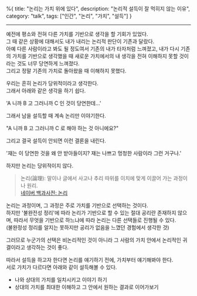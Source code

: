 %{
title: "논리는 가치 위에 있다",
description: "논리적 설득이 잘 먹히지 않는 이유",
category: "talk",
tags: ["인간", "논리", "가치", "설득"]
}

---

예전에 평소와 전혀 다른 가치를 기반으로 생각을 할 기회가 있었다.\
그 때 같은 상황에 대해서도 내가 내리는 논리적 판단이 기존과 달랐다.\
아예 다른 사람이라고 봐도 될 정도여서 기존의 내가 타자처럼 느껴졌고, 내가 다시 기존의 가치를 기반으로 생각했을 때 새로운 가치에서의 내 생각을 전혀 이해하지 못할 것이라는 것도 너무 당연하게 느껴졌다.\
그리고 정말 기존의 가치로 돌아왔을 때 이해하지 못했다.

우리는 흔히 논리가 당위적이라고 생각한다.\
그래서 아래와 같은 생각을 하기 쉽다.

'A 니까 B 고 그러니까 C 인 것이 당연한데...'

그래서 남을 설득할 때 계속 논리만 이야기한다.

"A 니까 B 고 그러니까 C 로 해야 하는 것 아니에요?"

그리고 결국 설득이 안되면 이런 결론을 내린다.

'쟤는 이 당연한 것을 왜 안 받아들이지? 쟤는 나쁘고 멍청한 사람이라 그런 거구나.'

하지만 논리는 당위적이지 않다.

> 논리(論理): 말이나 글에서 사고나 추리 따위를 이치에 맞게 이끌어 가는 과정이나 원리.\
> [네이버 백과사전: 논리](https://ko.dict.naver.com/#/entry/koko/1285d5bb505547618525ed09a2ac1da7
)

논리는 과정이며, 그 과정은 주로 가치를 기반으로 선택하는 것이다.\
하지만 '불완전성 정리'에 따라 논리가 기반으로 할 수 있는 절대 공리란 존재하지 않으며, 따라서 무엇을 기반으로 하느냐에 따라 논리는 다른 선택들로 진행될 수 있다.\
(불완정성 정리를 알지는 못하지만 공리가 없음을 느꼈던 경험에서 생각한 것)

그러므로 누군가의 선택은 비논리적인 것이 아니라 그 사람의 가치 안에서 논리적인 귀결이라고 생각하는 것이 좋다.

따라서 설득을 하고자 한다면 논리를 얘기하기 전에, 가치부터 얘기해봐야 한다.\
서로 가치가 다르다면 아래와 같이 설득해볼 수 있다.
- 나와 상대의 가치를 일치시키고 이야기 하기
- 상대의 가치를 최대한 이해하고 그 안에서 원하는 결과로 이어가보기
